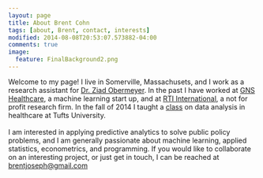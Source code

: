 ```yaml
---
layout: page
title: About Brent Cohn
tags: [about, Brent, contact, interests]
modified: 2014-08-08T20:53:07.573882-04:00
comments: true
image:
  feature: FinalBackground2.png
---
```



Welcome to my page! I live in Somerville, Massachusets, and I work as a research assistant for [Dr. Ziad Obermeyer](http://www.iq.harvard.edu/people/ziad-obermeyer). In the past I have worked at [GNS Healthcare](http://www.gnshealthcare.com/), a machine learning start up, and at [RTI International](http://www.rti.org/), a not for profit research firm. In the fall of 2014 I taught a [class](http://bco.hn/syllabus.html) on data analysis in healthcare at Tufts University.
<br><br>
I am interested in applying predictive analytics to solve public policy problems, and I am generally passionate about machine learning, applied statistics, econometrics, and programming. If you would like to collaborate on an interesting project, or just get in touch, I can be reached at brentjoseph@gmail.com   
